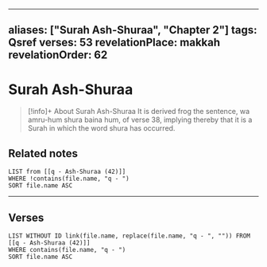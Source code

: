 
---
aliases: ["Surah Ash-Shuraa", "Chapter 2"]
tags: Qsref
verses: 53
revelationPlace: makkah
revelationOrder: 62
---

# Surah Ash-Shuraa

> [!info]+ About Surah Ash-Shuraa
> It is derived frog the sentence, wa amru-hum shura baina hum, of verse 38, implying thereby that it is a Surah in which the word shura has occurred.

## Related notes
```dataview
LIST from [[q - Ash-Shuraa (42)]]
WHERE !contains(file.name, "q - ")
SORT file.name ASC
```

---

## Verses
```dataview
LIST WITHOUT ID link(file.name, replace(file.name, "q - ", "")) FROM [[q - Ash-Shuraa (42)]]
WHERE contains(file.name, "q - ")
SORT file.name ASC
```

